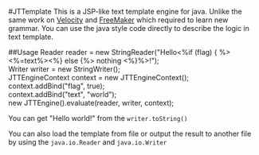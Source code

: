 #JTTemplate
This is a JSP-like text template engine for java. Unlike the same work on [Velocity](http://http://velocity.apache.org/) and [FreeMaker](http://freemarker.org/) which required to learn new grammar. You can use the java style code directly to describe the logic in text template.

##Usage
    Reader reader = new StringReader("Hello<%if (flag) { %> <%=text%><%} else {%> nothing <%}%>!");   
    Writer writer = new StringWriter();   
    JTTEngineContext context = new JTTEngineContext();   
    context.addBind("flag", true);    
    context.addBind("text", "world");   
    new JTTEngine().evaluate(reader, writer, context);   

  
You can get "Hello world!" from the `writer.toString()`

You can also load the template from file or output the result to another file by using the `java.io.Reader` and `java.io.Writer`
